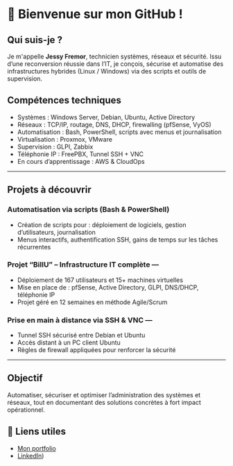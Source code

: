 # 👋 Bienvenue sur mon GitHub !

##  Qui suis-je ?
Je m'appelle **Jessy Fremor**, technicien systèmes, réseaux et sécurité. Issu d’une reconversion réussie dans l’IT, je conçois, sécurise et automatise des infrastructures hybrides (Linux / Windows) via des scripts et outils de supervision.

##  Compétences techniques
-  Systèmes : Windows Server, Debian, Ubuntu, Active Directory
-  Réseaux : TCP/IP, routage, DNS, DHCP, firewalling (pfSense, VyOS)
-  Automatisation : Bash, PowerShell, scripts avec menus et journalisation
-  Virtualisation : Proxmox, VMware
-  Supervision : GLPI, Zabbix
-  Téléphonie IP : FreePBX, Tunnel SSH + VNC
-  En cours d’apprentissage : AWS & CloudOps

---

##  Projets à découvrir

###  Automatisation via scripts (Bash & PowerShell) 
- Création de scripts pour : déploiement de logiciels, gestion d’utilisateurs, journalisation
- Menus interactifs, authentification SSH, gains de temps sur les tâches récurrentes

###  Projet “BillU” – Infrastructure IT complète — 
- Déploiement de 167 utilisateurs et 15+ machines virtuelles
- Mise en place de : pfSense, Active Directory, GLPI, DNS/DHCP, téléphonie IP
- Projet géré en 12 semaines en méthode Agile/Scrum

###  Prise en main à distance via SSH & VNC — 
- Tunnel SSH sécurisé entre Debian et Ubuntu
- Accès distant à un PC client Ubuntu
- Règles de firewall appliquées pour renforcer la sécurité

---

##  Objectif
Automatiser, sécuriser et optimiser l’administration des systèmes et réseaux, tout en documentant des solutions concrètes à fort impact opérationnel.

## 🔗 Liens utiles
-  [Mon portfolio](https://portfolio-fremor.com)
-  [LinkedIn](https://www.linkedin.com/in/jessy-fremor-541609200/))
  
